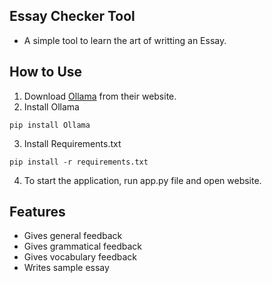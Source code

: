 ## Essay Checker Tool
- A simple tool to learn the art of writting an Essay.

## How to Use
1. Download [Ollama](https://ollama.com/download) from their website.
2. Install Ollama
```
pip install Ollama
```
3. Install Requirements.txt
```
pip install -r requirements.txt
```
4. To start the application, run app.py file and open website.

## Features
- Gives general feedback
- Gives grammatical feedback
- Gives vocabulary feedback 
- Writes sample essay










